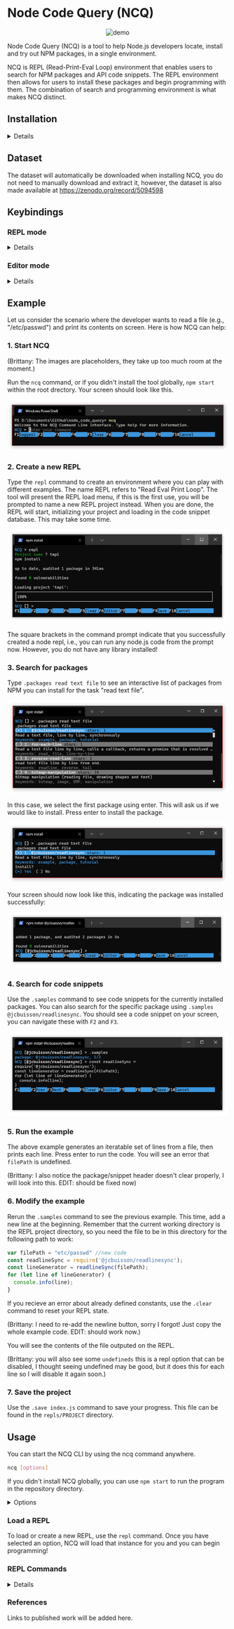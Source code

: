 # Node Code Query (NCQ)
<p align="center">
  <img src="https://raw.githubusercontent.com/damorimRG/node_code_query/master/media/demo-full.gif" alt="demo"/>
</p>

Node Code Query (NCQ) is a tool to help Node.js developers locate, install and try out NPM packages, in a single environment.

NCQ is REPL (Read-Print-Eval Loop) environment that enables users to search for NPM packages and API code snippets. The REPL environment then allows for users to install these packages and begin programming with them. The combination of search and programming environment is what makes NCQ distinct.

## Installation

<details>

### 1. Install Node.js and NPM

NCQ is a research project and may not be compatible with all Node.js versions. The last tested Node.js version was v14.17.0.

*Hint: Use nvm to install node/npm. Install [nvm](https://github.com/nvm-sh/nvm). Then, run the command `nvm install <version>`*

### 2. Clone this repository

```sh
git clone https://github.com/damorimRG/node_code_query.git
```

### 3. Change to the corresponding directory.


```sh
cd node_code_query
```

### 4. Install

```sh
npm install
```

This step may take some time. In addition to installing dependencies, it runs a setup script and downloads a snapshot of the NPM data to create a local database (for efficiency).

You can now use `npm start` to run the program.

### 5. Globally install the `ncq` command (optional).

To use the `ncq` command, and to run ncq from any location, you can install this repository globally.

```sh
npm install -g
```
  
</details>

## Dataset

The dataset will automatically be downloaded when installing NCQ, you do not need to manually download and extract it, however, the dataset is also made available at https://zenodo.org/record/5094598

## Keybindings


### REPL mode

<details>

| KeyBinding | Command | Details |
| - | - | - |
| <kbd>return</kbd> | Submit |  |
| <kbd>escape</kbd> or <kbd>f10</kbd>| Cancel |  |
| <kbd>delete</kbd> | Delete Character | |
| <kbd>meta</kbd> + <kbd>delete</kbd> | Delete word | <kbd>ctrl</kbd> + <kbd>w</kbd> also works. |
| <kbd>ctrl</kbd> + <kbd>delete</kbd> | Delete line | <kbd>ctrl</kbd> + <kbd>u</kbd> also works. |
| <kbd>ctrl</kbd> + <kbd>←</kbd> | Move to line start | |
| <kbd>ctrl</kbd> + <kbd>➞</kbd> | Move to line end | |
| <kbd>meta</kbd> + <kbd>←</kbd> | Previous Word | <kbd>meta</kbd> + <kbd>b</kbd> also works. |
| <kbd>meta</kbd> + <kbd>➞</kbd> | Next word | <kbd>meta</kbd> + <kbd>f</kbd> also works. |
| <kbd>↑</kbd> | Cursor Line Up | |
| <kbd>↓</kbd> | Cursor Line Down | |
| <kbd>f4</kbd> | Newline | |
| <kbd>f5</kbd> | Clear | Clears currently entered input, not the same as `.clear`. |
| <kbd>f6</kbd> | Editor | Enter editor mode. |
| <kbd>f9</kbd> | Save | |

</details>

### Editor mode

<details>

| KeyBinding | Command | Details |
| - | - | - |
| <kbd>return</kbd> | Newline |  |
| <kbd>f9</kbd> or <kbd>ctrl</kbd> + <kbd>s</kbd>| Save |  |

</details>

## Example

Let us consider the scenario where the developer wants to read a file (e.g., "/etc/passwd") and print its contents on screen. Here is how NCQ can help:

### 1. Start NCQ

(Brittany: The images are placeholders, they take up too much room at the moment.)

Run the `ncq` command, or if you didn't install the tool globally, `npm start` within the root drectory. Your screen should look like this.

<p align="center">
  <img src="media/run_example.png" alt="ncq command"/>
</p>

### 2. Create a new REPL
Type the `repl` command to create an environment where you can play with different examples. The name REPL refers to "Read Eval Print Loop". The tool will present the REPL load menu, if this is the first use, you will be prompted to name a new REPL project instead. When you are done, the REPL will start, initializing your project and loading in the code snippet database. This may take some time.

<p align="center">
  <img src="media/run_example2.png" alt="repl command"/>
</p>

The square brackets in the command prompt indicate that you successfully created a node repl, i.e., you can run any node.js code from the prompt now. However, you do not have any library installed!

### 3. Search for packages

Type `.packages read text file` to see an interactive list of packages from NPM you can install for the task "read text file".

<p align="center">
  <img src="media/run_example3.png" alt="packages command"/>
</p>

In this case, we select the first package using enter. This will ask us if we would like to install. Press enter to install the package.

<p align="center">
  <img src="media/run_example4.png" alt="packages command"/>
</p>

Your screen should now look like this, indicating the package was installed successfully:

<p align="center">
  <img src="media/run_example5.png" alt="packages command"/>
</p>

### 4. Search for code snippets

Use the `.samples` command to see code snippets for the currently installed packages. You can also search for the specific package using `.samples @jcbuisson/readlinesync`. You should see a code snippet on your screen, you can navigate these with `F2` and `F3`.

<p align="center">
  <img src="media/run_example6.png" alt="packages command"/>
</p>

### 5. Run the example

The above example generates an iteratable set of lines from a file, then prints each line. Press enter to run the code. You will see an error that `filePath` is undefined.

(Brittany: I also notice the package/snippet header doesn't clear properly, I will look into this. EDIT: should be fixed now)

### 6. Modify the example

Rerun the `.samples` command to see the previous example. This time, add a new line at the beginning. Remember that the current working directory is the REPL project directory, so you need the file to be in this directory for the following path to work:

```js
var filePath = "etc/passwd" //new code
const readlineSync = require('@jcbuisson/readlinesync');
const lineGenerator = readlineSync(filePath);
for (let line of lineGenerator) {
  console.info(line);
}
```

If you recieve an error about already defined constants, use the `.clear` command to reset your REPL state.

(Brittany: I need to re-add the newline button, sorry I forgot! Just copy the whole example code. EDIT: should work now.)

You will see the contents of the file outputed on the REPL.

(Brittany: you will also see some `undefineds` this is a repl option that can be disabled, I thought seeing undefined may be good, but it does this for each line so I will disable it again soon.)

### 7. Save the project

Use the `.save index.js` command to save your progress. This file can be found in the `repls/PROJECT` directory.


## Usage
  
You can start the NCQ CLI by using the ncq command anywhere.
  
```sh
ncq [options]
```
  
If you didn't install NCQ globally, you can use `npm start` to run the program in the repository directory.
<details><summary>Options</summary>
    
|option|description|
|-|-|
|-d, --debug|Run in debug mode, enables extra logging. |
|-u, --usage|Enable additional logging for user study purposes. |
|-r, --recordLimit \<num\>|Limit the number of packages loaded. | 
    
</details>
  
### Load a REPL
  
To load or create a new REPL, use the `repl` command. Once you have selected an option, NCQ will load that instance for you and you can begin programming!

### REPL Commands
  
<details>
  
#### `.packages <query>`
  
Search for packages using the given query string, now interactively! If you select a package, you can now install it from ths menu.
 
#### `.install [packages]`
  
Given a package or list of packages, installs these in your REPL project.
  
#### `.uninstall [packages]`
  
Uninstalls a given package.
  
#### `.samples [packages]`
  
Searches for code snippets from the given packages, and shows them to you right in your REPL prompt.
  
#### `.help`
  
Show more commands.
    
</details>
  
### References
  
Links to published work will be added here.

